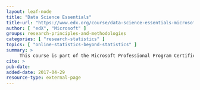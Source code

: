 ```yaml
---
layout: leaf-node
title: "Data Science Essentials"
title-url: "https://www.edx.org/course/data-science-essentials-microsoft-dat203-1x-3"
author: [ "edX", "Microsoft" ]
groups: research-principles-and-methodologies
categories: [ "research-statistics" ]
topics: [ "online-statistics-beyond-statistics" ]
summary: >
     This course is part of the Microsoft Professional Program Certificate in Data Science.  Demand for data science talent is exploding. Develop your career as a data scientist, as you explore essential skills and principles with experts from Duke University and Microsoft.
cite: >
pub-date: 
added-date: 2017-04-29
resource-type: external-page
---
```

